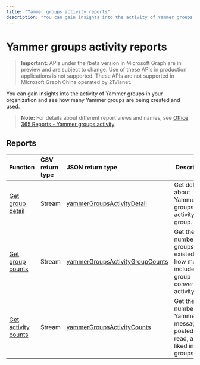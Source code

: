 ```yaml
---
title: "Yammer groups activity reports"
description: "You can gain insights into the activity of Yammer groups in your organization and see how many Yammer groups are being created and used."
---
```


# Yammer groups activity reports

> **Important:** APIs under the /beta version in Microsoft Graph are in preview and are subject to change. Use of these APIs in production applications is not supported. These APIs are not supported in Microsoft Graph China operated by 21Vianet.

You can gain insights into the activity of Yammer groups in your organization and see how many Yammer groups are being created and used.

> **Note:** For details about different report views and names, see [Office 365 Reports - Yammer groups activity](https://support.office.com/client/Yammer-groups-activity-report-94dd92ec-ea73-43c6-b51f-2a11fd78aa31).

## Reports

| Function                                 | CSV return type | JSON return type                         | Description                              |
| :--------------------------------------- | :-------------- | :--------------------------------------- | ---------------------------------------- |
| [Get group detail](../api/reportroot-getyammergroupsactivitydetail.md) | Stream          | [yammerGroupsActivityDetail](../resources/yammergroupsactivitydetail.md) | Get details about Yammer groups activity by group. |
| [Get group counts](../api/reportroot-getyammergroupsactivitygroupcounts.md) | Stream          | [yammerGroupsActivityGroupCounts](../resources/yammergroupsactivitygroupcounts.md) | Get the total number of groups that existed and how many included group conversation activity. |
| [Get activity counts](../api/reportroot-getyammergroupsactivitycounts.md) | Stream          | [yammerGroupsActivityCounts](../resources/yammergroupsactivitycounts.md) | Get the number of Yammer messages posted, read, and liked in groups. |
